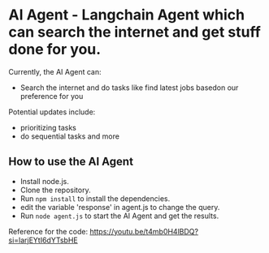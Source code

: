 # AI Agent - Langchain Agent which can search the internet and get stuff done for you.

Currently, the AI Agent can:
- Search the internet and do tasks like find latest jobs basedon our preference for you

Potential updates include:
- prioritizing tasks
- do sequential tasks
and more 

## How to use the AI Agent
- Install node.js.
- Clone the repository.
- Run `npm install` to install the dependencies.
- edit the variable 'response' in agent.js to change the query.
- Run `node agent.js` to start the AI Agent and get the results.

Reference for the code: https://youtu.be/t4mb0H4lBDQ?si=larjEYtI6dYTsbHE